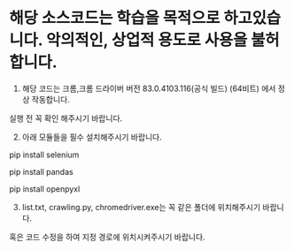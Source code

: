 # 해당 소스코드는 학습을 목적으로 하고있습니다. 악의적인, 상업적 용도로 사용을 불허합니다.

1. 해당 코드는 크롬,크롬 드라이버 버전 83.0.4103.116(공식 빌드) (64비트) 에서 정상 작동합니다.

실행 전 꼭 확인 해주시기 바랍니다.

2. 아래 모듈들을 필수 설치해주시기 바랍니다.


  pip install selenium
  
  pip install pandas
  
  pip install openpyxl
  
3. list.txt, crawling.py, chromedriver.exe는 꼭 같은 폴더에 위치해주시기 바랍니다. 


혹은 코드 수정을 하여 지정 경로에 위치시켜주시기 바랍니다.

